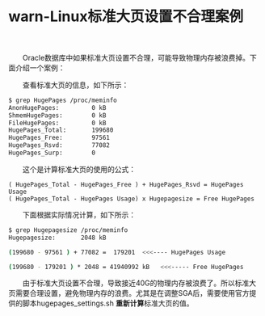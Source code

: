 # warn-Linux标准大页设置不合理案例

　　‍

　　Oracle数据库中如果标准大页设置不合理，可能导致物理内存被浪费掉。下面介绍一个案例：

　　查看标准大页的信息，如下所示：

```bash
$ grep HugePages /proc/meminfo
AnonHugePages:         0 kB
ShmemHugePages:        0 kB
FileHugePages:         0 kB
HugePages_Total:       199680
HugePages_Free:        97561
HugePages_Rsvd:        77082
HugePages_Surp:        0
```

　　这个是计算标准大页的使用的公式：

```shell
( HugePages_Total - HugePages_Free ) + HugePages_Rsvd = HugePages Usage
( HugePages_Total - HugePages Usage) x Hugepagesize = Free HugePages
```

　　下面根据实际情况计算，如下所示：

```bash
$ grep Hugepagesize /proc/meminfo
Hugepagesize:       2048 kB

(199680 - 97561 ) + 77082 =  179201  <<<---- HugePages Usage

(199680 - 179201 ) * 2048 = 41940992 kB   <<<----- Free HugePages
```

　　由于标准大页设置不合理，导致接近40G的物理内存被浪费了。所以标准大页需要合理设置，避免物理内存的浪费。尤其是在调整SGA后，需要使用官方提供的脚本hugepages\_settings.sh **重新计算**标准大页的值。
